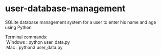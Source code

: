 # user-database-management
SQLite database management system for a user to enter his name and age using Python <br />

Terminal commands: <br />
&nbsp;Windows : python user_data.py <br />
&nbsp;Mac : python3 user_data.py
